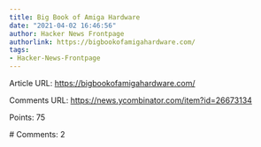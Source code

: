 ```yaml
---
title: Big Book of Amiga Hardware
date: "2021-04-02 16:46:56"
author: Hacker News Frontpage
authorlink: https://bigbookofamigahardware.com/
tags:
- Hacker-News-Frontpage
---
```


<p>Article URL: <a href="https://bigbookofamigahardware.com/">https://bigbookofamigahardware.com/</a></p>
<p>Comments URL: <a href="https://news.ycombinator.com/item?id=26673134">https://news.ycombinator.com/item?id=26673134</a></p>
<p>Points: 75</p>
<p># Comments: 2</p>
